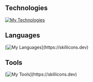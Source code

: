 ## Technologies

[![My Technologies](https://skillicons.dev/icons?i=react,vue,nodejs,postgres,mysql,linux)](https://skillicons.dev)

## Languages

[![My Languages](https://skillicons.dev/icons?i=html,css,sass,js,ts,php,java,)](https://skillicons.dev)

## Tools

[![My Tools](https://skillicons.dev/icons?i=figma,ai,xd,vscode,discord,git,github,gitlab,stackoverflow,devto,netlify,replit,codepen,docker,,)](https://skillicons.dev)
